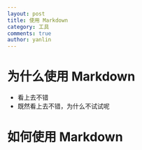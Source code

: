 ```yaml
---
layout: post
title: 使用 Markdown
category: 工具
comments: true
author: yanlin
---
```


# 为什么使用 Markdown

* 看上去不错  
* 既然看上去不错，为什么不试试呢  


# 如何使用 Markdown